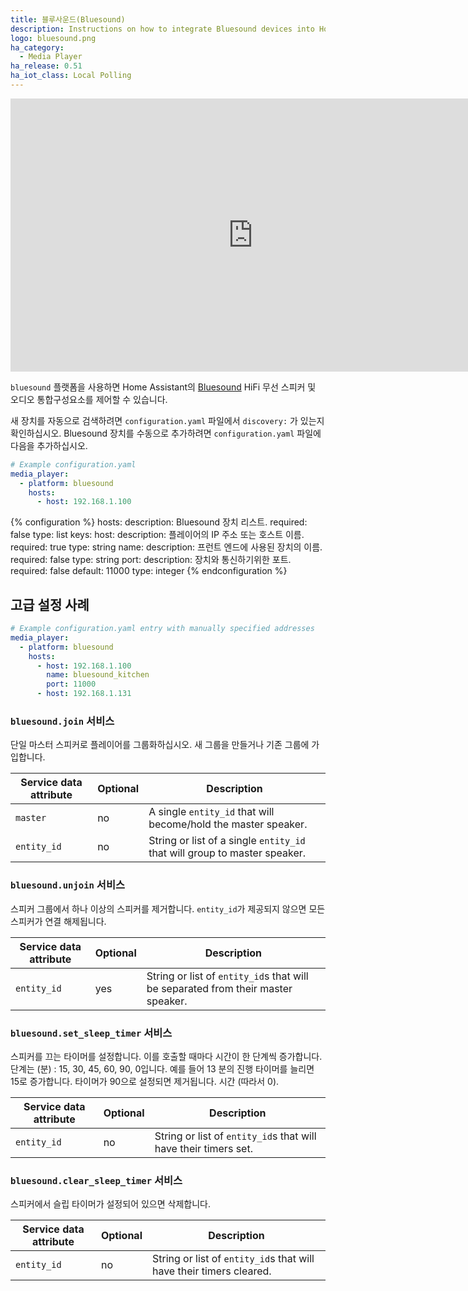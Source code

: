```yaml
---
title: 블루사운드(Bluesound)
description: Instructions on how to integrate Bluesound devices into Home Assistant.
logo: bluesound.png
ha_category:
  - Media Player
ha_release: 0.51
ha_iot_class: Local Polling
---
```


<div class='videoWrapper'>
<iframe width="776" height="437" src="https://www.youtube.com/embed/BcHIngIOlLo" frameborder="0" allow="accelerometer; autoplay; encrypted-media; gyroscope; picture-in-picture" allowfullscreen></iframe>
</div>

`bluesound` 플랫폼을 사용하면 Home Assistant의 [Bluesound](https://www.bluesound.com/) HiFi 무선 스피커 및 오디오 통합구성요소를 제어할 수 있습니다.

새 장치를 자동으로 검색하려면 `configuration.yaml` 파일에서 `discovery:` 가 있는지 확인하십시오. Bluesound 장치를 수동으로 추가하려면 `configuration.yaml` 파일에 다음을 추가하십시오.

```yaml
# Example configuration.yaml
media_player:
  - platform: bluesound
    hosts:
      - host: 192.168.1.100
```

{% configuration %}
hosts:
  description: Bluesound 장치 리스트.
  required: false
  type: list
  keys:
    host:
      description: 플레이어의 IP 주소 또는 호스트 이름.
      required: true
      type: string
    name:
      description: 프런트 엔드에 사용된 장치의 이름.
      required: false
      type: string
    port:
      description: 장치와 통신하기위한 포트.
      required: false
      default: 11000
      type: integer
{% endconfiguration %}

## 고급 설정 사례

```yaml
# Example configuration.yaml entry with manually specified addresses
media_player:
  - platform: bluesound
    hosts:
      - host: 192.168.1.100
        name: bluesound_kitchen
        port: 11000
      - host: 192.168.1.131
```

### `bluesound.join` 서비스

단일 마스터 스피커로 플레이어를 그룹화하십시오. 새 그룹을 만들거나 기존 그룹에 가입합니다.

| Service data attribute | Optional | Description |
| ---------------------- | -------- | ----------- |
| `master` | no | A single `entity_id` that will become/hold the master speaker.
| `entity_id` | no | String or list of a single `entity_id` that will group to master speaker.

### `bluesound.unjoin` 서비스

스피커 그룹에서 하나 이상의 스피커를 제거합니다. `entity_id`가 제공되지 않으면 모든 스피커가 연결 해제됩니다.

| Service data attribute | Optional | Description |
| ---------------------- | -------- | ----------- |
| `entity_id` | yes | String or list of `entity_id`s that will be separated from their master speaker.

### `bluesound.set_sleep_timer` 서비스

스피커를 끄는 타이머를 설정합니다. 이를 호출할 때마다 시간이 한 단계씩 증가합니다. 단계는 (분) : 15, 30, 45, 60, 90, 0입니다. 예를 들어 13 분의 진행 타이머를 늘리면 15로 증가합니다. 타이머가 90으로 설정되면 제거됩니다. 시간 (따라서 0).

| Service data attribute | Optional | Description |
| ---------------------- | -------- | ----------- |
| `entity_id` | no | String or list of `entity_id`s that will have their timers set.

### `bluesound.clear_sleep_timer` 서비스

스피커에서 슬립 타이머가 설정되어 있으면 삭제합니다.

| Service data attribute | Optional | Description |
| ---------------------- | -------- | ----------- |
| `entity_id` | no | String or list of `entity_id`s that will have their timers cleared.
